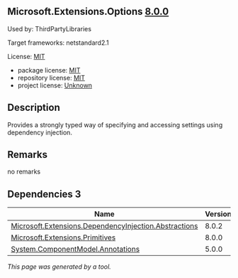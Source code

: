 Microsoft.Extensions.Options [8.0.0](https://www.nuget.org/packages/Microsoft.Extensions.Options/8.0.0)
--------------------

Used by: ThirdPartyLibraries

Target frameworks: netstandard2.1

License: [MIT](../../../../licenses/mit) 

- package license: [MIT](https://licenses.nuget.org/MIT) 
- repository license: [MIT](https://github.com/dotnet/runtime) 
- project license: [Unknown](https://dot.net/) 

Description
-----------
Provides a strongly typed way of specifying and accessing settings using dependency injection.

Remarks
-----------
no remarks


Dependencies 3
-----------

|Name|Version|
|----------|:----|
|[Microsoft.Extensions.DependencyInjection.Abstractions](../../../../packages/nuget.org/microsoft.extensions.dependencyinjection.abstractions/8.0.2)|8.0.2|
|[Microsoft.Extensions.Primitives](../../../../packages/nuget.org/microsoft.extensions.primitives/8.0.0)|8.0.0|
|[System.ComponentModel.Annotations](../../../../packages/nuget.org/system.componentmodel.annotations/5.0.0)|5.0.0|

*This page was generated by a tool.*